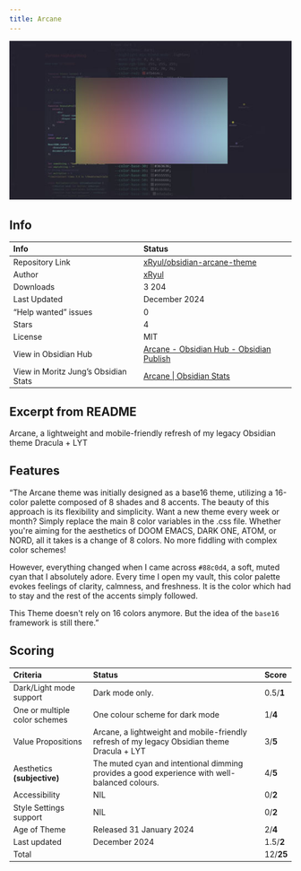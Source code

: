 ```yaml
---
title: Arcane
---
```


<img src="https://raw.githubusercontent.com/xRyul/obsidian-arcane-theme/refs/heads/main/Arcane_sample_01.jpg">

## Info
| Info | Status |
| :---- | :---- |
| Repository Link | [xRyul/obsidian-arcane-theme](https://github.com/xRyul/obsidian-arcane-theme)  |
| Author | [xRyul](https://github.com/xRyul)  |
| Downloads | 3 204 |
| Last Updated | December 2024 |
| “Help wanted” issues | 0 |
| Stars | 4 |
| License | MIT |
| View in Obsidian Hub | [Arcane \- Obsidian Hub \- Obsidian Publish](https://publish.obsidian.md/hub/02+-+Community+Expansions/02.05+All+Community+Expansions/Themes/Arcane)  |
| View in Moritz Jung’s Obsidian Stats | [Arcane \| Obsidian Stats](https://www.moritzjung.dev/obsidian-stats/themes/arcane/)   |

## Excerpt from README
Arcane, a lightweight and mobile-friendly refresh of my legacy Obsidian theme Dracula \+ LYT

## Features
“The Arcane theme was initially designed as a base16 theme, utilizing a 16-color palette composed of 8 shades and 8 accents. The beauty of this approach is its flexibility and simplicity. Want a new theme every week or month? Simply replace the main 8 color variables in the .css file. Whether you're aiming for the aesthetics of DOOM EMACS, DARK ONE, ATOM, or NORD, all it takes is a change of 8 colors. No more fiddling with complex color schemes\!

However, everything changed when I came across `#88c0d4`, a soft, muted cyan that I absolutely adore. Every time I open my vault, this color palette evokes feelings of clarity, calmness, and freshness. It is the color which had to stay and the rest of the accents simply followed.

This Theme doesn't rely on 16 colors anymore. But the idea of the `base16` framework is still there.”

## Scoring
| Criteria | Status | Score |
| :---- | :---- | :---- |
| Dark/Light mode support | Dark mode only.  | 0.5/**1** |
| One or multiple color schemes | One colour scheme for dark mode | 1/**4** |
| Value Propositions | Arcane, a lightweight and mobile-friendly refresh of my legacy Obsidian theme Dracula \+ LYT | 3/**5** |
| Aesthetics **(subjective)** | The muted cyan and intentional dimming provides a good experience with well-balanced colours. | 4/**5** |
| Accessibility | NIL | 0/**2** |
| Style Settings support | NIL | 0/**2** |
| Age of Theme | Released 31 January 2024 | 2/**4** |
| Last updated | December 2024 | 1.5/**2** |
| Total |  | 12/**25** |